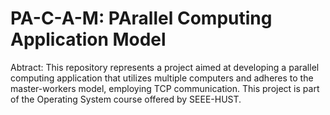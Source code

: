 # PA-C-A-M: PArallel Computing Application Model

Abtract: This repository represents a project aimed at developing a parallel computing application that utilizes multiple computers and adheres to the master-workers model, employing TCP communication. This project is part of the Operating System course offered by SEEE-HUST.
